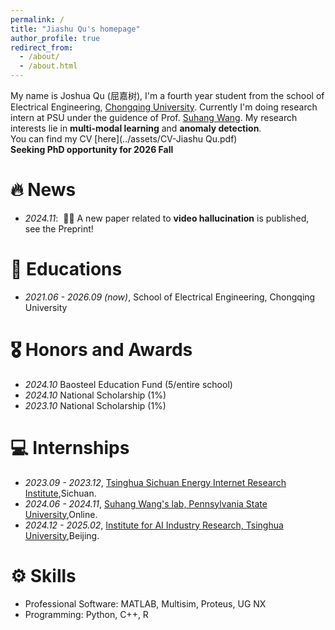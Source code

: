 ```yaml
---
permalink: /
title: "Jiashu Qu's homepage"
author_profile: true
redirect_from: 
  - /about/
  - /about.html
---
```


My name is Joshua Qu (屈嘉树), I'm a fourth year student from the school of Electrical Engineering, [Chongqing University](https://www.cqu.edu.cn/). Currently I'm doing research intern at PSU under the guidence of Prof. [Suhang Wang](https://suhangwang.ist.psu.edu/). My research interests lie in **multi-modal learning** and **anomaly detection**.  
You can find my CV [here](../assets/CV-Jiashu Qu.pdf)  
**Seeking PhD opportunity for 2026 Fall**  

# 🔥 News
- *2024.11*: &nbsp;🎉🎉 A new paper related to **video hallucination** is published, see the Preprint!  

  
# 📖 Educations
- *2021.06 - 2026.09 (now)*, School of Electrical Engineering, Chongqing University  

# 🎖 Honors and Awards
- *2024.10* Baosteel Education Fund (5/entire school) 
- *2024.10* National Scholarship (1%)  
- *2023.10* National Scholarship (1%) 

# 💻 Internships
- *2023.09 - 2023.12*, [Tsinghua Sichuan Energy Internet Research Institute](https://www.tsinghua-eiri.org/),Sichuan.  
- *2024.06 - 2024.11*, [Suhang Wang's lab, Pennsylvania State University](https://suhangwang.ist.psu.edu/),Online.
- *2024.12 - 2025.02*, [Institute for AI Industry Research, Tsinghua University](https://air.tsinghua.edu.cn/),Beijing.

# ⚙️ Skills
- Professional Software: MATLAB, Multisim, Proteus, UG NX   
- Programming: Python, C++, R




